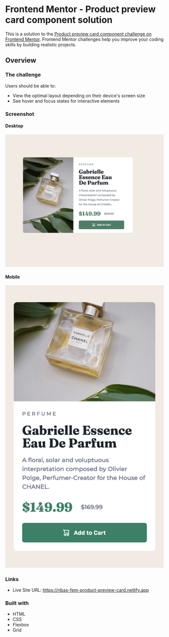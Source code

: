 # Frontend Mentor - Product preview card component solution

This is a solution to the [Product preview card component challenge on Frontend Mentor](https://www.frontendmentor.io/challenges/product-preview-card-component-GO7UmttRfa). Frontend Mentor challenges help you improve your coding skills by building realistic projects.

## Overview

### The challenge

Users should be able to:

- View the optimal layout depending on their device's screen size
- See hover and focus states for interactive elements

### Screenshot

#### Desktop

![](/screenshots/desktop-screenshot.png)

#### Mobile

![](/screenshots/mobile-screenshot.png)

### Links

- Live Site URL: https://ribas-fem-product-preview-card.netlify.app

### Built with

- HTML
- CSS
- Flexbox
- Grid
